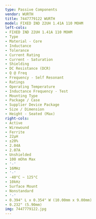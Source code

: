 ```yaml
---
type: Passive Components
vendor: WURTH
title: 7447779122 WURTH
model: FIXED IND 22UH 1.41A 110 MOHM
left-cols:
- FIXED IND 22UH 1.41A 110 MOHM
- Type
- Material - Core
- Inductance
- Tolerance
- Current Rating
- Current - Saturation
- Shielding
- DC Resistance (DCR)
- Q @ Freq
- Frequency - Self Resonant
- Ratings
- Operating Temperature
- Inductance Frequency - Test
- Mounting Type
- Package / Case
- Supplier Device Package
- Size / Dimension
- Height - Seated (Max)
right-cols:
- Active
- Wirewound
- Ferrite
- 22µH
- ±20%
- 2.04A
- 2.07A
- Unshielded
- 100 mOhm Max
- '-'
- 16MHz
- '-'
- -40°C ~ 125°C
- 10kHz
- Surface Mount
- Nonstandard
- '-'
- 0.394" L x 0.354" W (10.00mm x 9.00mm)
- 0.232" (5.90mm)
img: 7447779122.jpg
---
```

